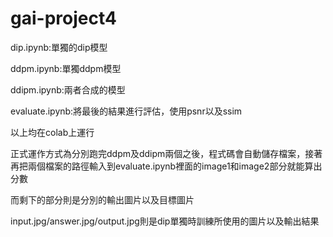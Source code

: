 # gai-project4
dip.ipynb:單獨的dip模型

ddpm.ipynb:單獨ddpm模型

ddipm.ipynb:兩者合成的模型

evaluate.ipynb:將最後的結果進行評估，使用psnr以及ssim

以上均在colab上運行

正式運作方式為分別跑完ddpm及ddipm兩個之後，程式碼會自動儲存檔案，接著再把兩個檔案的路徑輸入到evaluate.ipynb裡面的image1和image2部分就能算出分數

而剩下的部分則是分別的輸出圖片以及目標圖片

input.jpg/answer.jpg/output.jpg則是dip單獨時訓練所使用的圖片以及輸出結果

